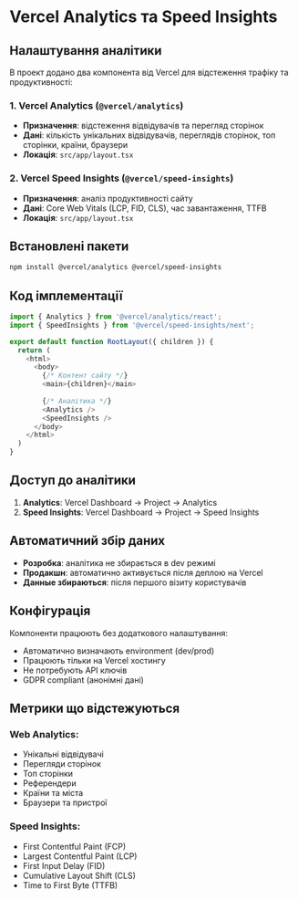 # Vercel Analytics та Speed Insights

## Налаштування аналітики

В проект додано два компонента від Vercel для відстеження трафіку та продуктивності:

### 1. Vercel Analytics (`@vercel/analytics`)
- **Призначення**: відстеження відвідувачів та перегляд сторінок
- **Дані**: кількість унікальних відвідувачів, переглядів сторінок, топ сторінки, країни, браузери
- **Локація**: `src/app/layout.tsx`

### 2. Vercel Speed Insights (`@vercel/speed-insights`) 
- **Призначення**: аналіз продуктивності сайту
- **Дані**: Core Web Vitals (LCP, FID, CLS), час завантаження, TTFB
- **Локація**: `src/app/layout.tsx`

## Встановлені пакети

```bash
npm install @vercel/analytics @vercel/speed-insights
```

## Код імплементації

```typescript
import { Analytics } from '@vercel/analytics/react';
import { SpeedInsights } from '@vercel/speed-insights/next';

export default function RootLayout({ children }) {
  return (
    <html>
      <body>
        {/* Контент сайту */}
        <main>{children}</main>
        
        {/* Аналітика */}
        <Analytics />
        <SpeedInsights />
      </body>
    </html>
  )
}
```

## Доступ до аналітики

1. **Analytics**: Vercel Dashboard → Project → Analytics
2. **Speed Insights**: Vercel Dashboard → Project → Speed Insights

## Автоматичний збір даних

- **Розробка**: аналітика не збирається в dev режимі
- **Продакшн**: автоматично активується після деплою на Vercel
- **Данные збираються**: після першого візиту користувачів

## Конфігурація

Компоненти працюють без додаткового налаштування:
- Автоматично визначають environment (dev/prod)
- Працюють тільки на Vercel хостингу
- Не потребують API ключів
- GDPR compliant (анонімні дані)

## Метрики що відстежуються

### Web Analytics:
- Унікальні відвідувачі
- Перегляди сторінок  
- Топ сторінки
- Референдери
- Країни та міста
- Браузери та пристрої

### Speed Insights:
- First Contentful Paint (FCP)
- Largest Contentful Paint (LCP)
- First Input Delay (FID)
- Cumulative Layout Shift (CLS)
- Time to First Byte (TTFB) 